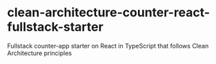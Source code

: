 # clean-architecture-counter-react-fullstack-starter
Fullstack counter-app starter on React in TypeScript that follows Clean Architecture principles
